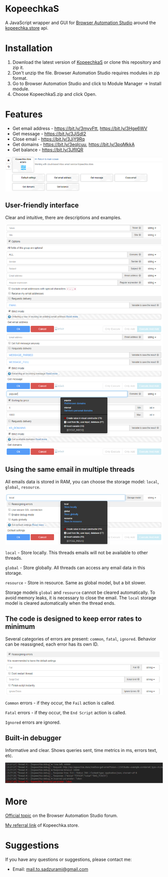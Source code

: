 # KopeechkaS

A JavaScript wrapper and GUI for [Browser Automation Studio](https://bablosoft.com/shop/BrowserAutomationStudio) around the [kopeechka.store](https://sites.google.com/view/kopeechka-store-knowledgebase/eng/api-documentation/%D0%BF%D0%BE%D1%87%D1%82%D0%BE%D0%B2%D1%8B%D0%B5-%D0%B0%D0%BA%D1%82%D0%B8%D0%B2%D0%B0%D1%86%D0%B8%D0%B8-eng?authuser=0) api.

# Installation

1. Download the latest version of [KopeechkaS](https://community.bablosoft.com/topic/19063/kopeechkas-wrapper-around-kopeechka-store-api) or clone this repository and zip it.
2. Don't unzip the file. Browser Automation Studio requires modules in zip format.
3. Go to Browser Automation Studio and click to Module Manager -> Install module.
4. Choose KopeechkaS.zip and click Open.

# Features

-   Get email address - https://bit.ly/3myvFtt, https://bit.ly/3Hge6WV
-   Get message - https://bit.ly/3JjSdI2
-   Close email - https://bit.ly/3JjY9Rq
-   Get domains - https://bit.ly/3eqIcuu, https://bit.ly/3pqMkkA
-   Get balance - https://bit.ly/3JfllQR

![implemeted](./src-docs/implemeted.png)

## User-friendly interface

Clear and intuitive, there are descriptions and examples.

![interface-1](./src-docs/interface-1.png)
![interface-2](./src-docs/interface-2.png)
![interface-3](./src-docs/interface-3.png)

## Using the same email in multiple threads

All emails data is stored in RAM, you can choose the storage model: `local`, `global`, `resource`.

![storage](./src-docs/storage.png)

`local` - Store locally. This threads emails will not be available to other threads.

`global` - Store globally. All threads can access any email data in this storage.

`resource` - Store in resource. Same as global model, but a bit slower.

Storage models `global` and `resource` cannot be cleared automatically. To avoid memory leaks, it is necessary to close the email.
The `local` storage model is cleared automatically when the thread ends.

## The code is designed to keep error rates to minimum

Several categories of errors are present: `common`, `fatal`, `ignored`.
Behavior can be reassigned, each error has its own ID.

![errors](./src-docs/errors.png)

`Common` errors - if they occur, the `Fail` action is called.

`Fatal` errors - if they occur, the `End Script` action is called.

`Ignored` errors are ignored.

## Built-in debugger

Informative and clear.
Shows queries sent, time metrics in ms, errors text, etc.

![debugger](./src-docs/debugger.png)

# More

[Official topic](https://community.bablosoft.com/topic/19063/kopeechkas-wrapper-around-kopeechka-store-api) on the Browser Automation Studio forum.

[My referral link](https://kopeechka.store/?ref=1232) of Kopeechka.store.

# Suggestions

If you have any questions or suggestions, please contact me:

-   Email: mail.to.sadzurami@gmail.com
